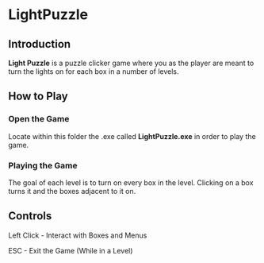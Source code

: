 # LightPuzzle
## Introduction
**Light Puzzle** is a puzzle clicker game where you as the player are meant to turn the lights on for each box in a number of levels.
## How to Play
### Open the Game
Locate within this folder the .exe called **LightPuzzle.exe** in order to play the game.
### Playing the Game
The goal of each level is to turn on every box in the level. Clicking on a box turns it and the boxes adjacent to it on.
## Controls
Left Click - Interact with Boxes and Menus

ESC - Exit the Game (While in a Level)
